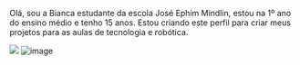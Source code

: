 Olá, sou a Bianca estudante da escola José Ephim Mindlin, estou na 1º ano do ensino médio e tenho 15 anos.
Estou criando este perfil para criar meus projetos para as aulas de tecnologia e robótica.

![](https://media1.tenor.com/m/fxuLytlWCKAAAAAd/blacrswan.gif)    ![image](https://media1.tenor.com/m/6eT9tNpb2WsAAAAC/bocade09-lxcns.gif)
